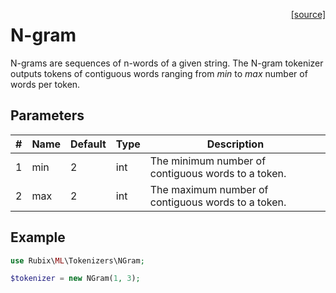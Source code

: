 <span style="float:right;"><a href="https://github.com/RubixML/ML/blob/master/src/Tokenizers/NGram.php">[source]</a></span>

# N-gram
N-grams are sequences of n-words of a given string. The N-gram tokenizer outputs tokens of contiguous words ranging from *min* to *max* number of words per token.

## Parameters
| # | Name | Default | Type | Description |
|---|---|---|---|---|
| 1 | min | 2 | int | The minimum number of contiguous words to a token. |
| 2 | max | 2 | int | The maximum number of contiguous words to a token. |

## Example
```php
use Rubix\ML\Tokenizers\NGram;

$tokenizer = new NGram(1, 3);
```
